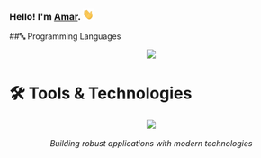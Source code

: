 ### Hello! I'm [Amar](https://Amarusinggithub.github.io). <a href="https://Amarusinggithub.github.io"><img src="assets/wave.gif" width="20px" height="20px" /></a>

<!--
**Amarusinggithub/Amarusinggithub** is a ✨ _special_ ✨ repository because its `README.md` (this file) appears on your GitHub profile.

Here are some ideas to get you started:

- 🔭 I’m currently working on ...
- 🌱 I’m currently learning ...
- 👯 I’m looking to collaborate on ...
- 🤔 I’m looking for help with ...
- 💬 Ask me about ...
- 📫 How to reach me: ...
- 😄 Pronouns: ...
- ⚡ Fun fact: ...
-->



##🔤 Programming Languages
<p align="center">
  <img src="https://skillicons.dev/icons?i=java,python,ts,js,php,go,c,cs,cpp,dart" />
</p>

# 🛠️ Tools & Technologies
<p align="center">
  <img src="https://skillicons.dev/icons?i=spring,django,react,nextjs,vue,laravel,dotnet,flutter,mysql,postgres,prisma,redis,html,css,tailwind,docker,kubernetes,aws,nginx,git,npm,postman,figma,visualstudio,vscode,cypress,vitest,vercel,windows,androidstudio" />
</p>

<div align="center">
  
  *Building robust applications with modern technologies*
  
</div>
